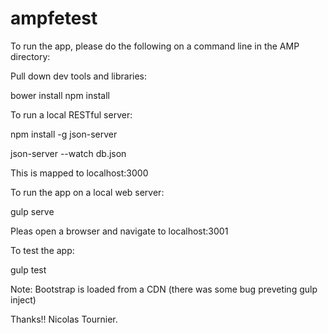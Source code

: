 # ampfetest

To run the app, please do the following on a command line in the AMP directory:


Pull down dev tools and libraries:

bower install
npm install




To run a local RESTful server:

npm install -g json-server

json-server --watch db.json

This is mapped to localhost:3000




To run the app on a local web server:

gulp serve

Pleas open a browser and navigate to localhost:3001




To test the app:

gulp test


Note: Bootstrap is loaded from a CDN (there was some bug preveting gulp inject)

Thanks!! Nicolas Tournier.